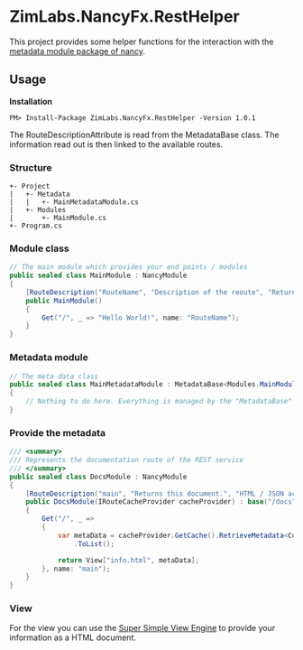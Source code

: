 # ZimLabs.NancyFx.RestHelper

This project provides some helper functions for the interaction with the [metadata module package of nancy](https://www.nuget.org/packages/Nancy.Metadata.Modules/).

## Usage

**Installation**
```
PM> Install-Package ZimLabs.NancyFx.RestHelper -Version 1.0.1
```

The RouteDescriptionAttribute is read from the MetadataBase class. The information read out is then linked to the available routes.

### Structure
```
+- Project
|   +- Metadata
|   |   +- MainMetadataModule.cs
|   +- Modules
|       +- MainModule.cs
+- Program.cs
```

### Module class
```csharp
// The main module which provides your end points / modules
public sealed class MainModule : NancyModule
{
    [RouteDescription("RouteName", "Description of the reoute", "Return type")]
    public MainModule()
    {
        Get("/", _ => "Hello World!", name: "RouteName");
    }
}
```

### Metadata module
```csharp
// The meta data class
public sealed class MainMetadataModule : MetadataBase<Modules.MainModule>
{
    // Nothing to do here. Everything is managed by the "MetadataBase"
}
```

### Provide the metadata
```csharp
/// <summary>
/// Represents the documentation route of the REST service
/// </summary>
public sealed class DocsModule : NancyModule
{
    [RouteDescription("main", "Returns this document.", "HTML / JSON according to the given type (optional)")]
    public DocsModule(IRouteCacheProvider cacheProvider) : base("/docs")
    {
        Get("/", _ =>
        {
            var metaData = cacheProvider.GetCache().RetrieveMetadata<CustomMetadata>().Where(w => w != null)
                .ToList();

            return View["info.html", metaData];
        }, name: "main");
    }
}
```

### View
For the view you can use the [Super Simple View Engine](https://github.com/NancyFx/Nancy/wiki/The-Super-Simple-View-Engine) to provide your information as a HTML document.